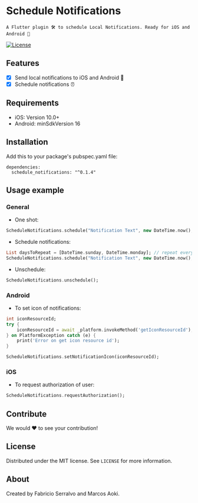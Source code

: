 # Schedule Notifications
    A Flutter plugin 🛠 to schedule Local Notifications. Ready for iOS and Android 🚀

[![License][license-image]][license-url]

## Features

- [x] Send local notifications to iOS and Android 📢
- [x] Schedule notifications ⏰

## Requirements

- iOS: Version 10.0+
- Android: minSdkVersion 16

## Installation

Add this to your package's pubspec.yaml file:

```
dependencies:
  schedule_notifications: "^0.1.4"
```

## Usage example

### General
- One shot:
```dart
ScheduleNotifications.schedule("Notification Text", new DateTime.now(), []);
```

- Schedule notifications:
```dart
List daysToRepeat = [DateTime.sunday, DateTime.monday]; // repeat every sunday and monday
ScheduleNotifications.schedule("Notification Text", new DateTime.now(), daysToRepeat);
```

- Unschedule:
```dart
ScheduleNotifications.unschedule();
```

### Android
- To set icon of notifications:

```dart
int iconResourceId;
try {
    iconResourceId = await _platform.invokeMethod('getIconResourceId');
} on PlatformException catch (e) {
    print('Error on get icon resource id');
}

ScheduleNotifications.setNotificationIcon(iconResourceId);
```

### iOS
- To request authorization of user:

```dart
ScheduleNotifications.requestAuthorization();
```

## Contribute

We would ❤️ to see your contribution!

## License

Distributed under the MIT license. See ``LICENSE`` for more information.

## About

Created by Fabricio Serralvo and Marcos Aoki.

[license-image]: https://img.shields.io/badge/License-MIT-blue.svg
[license-url]: LICENSE
